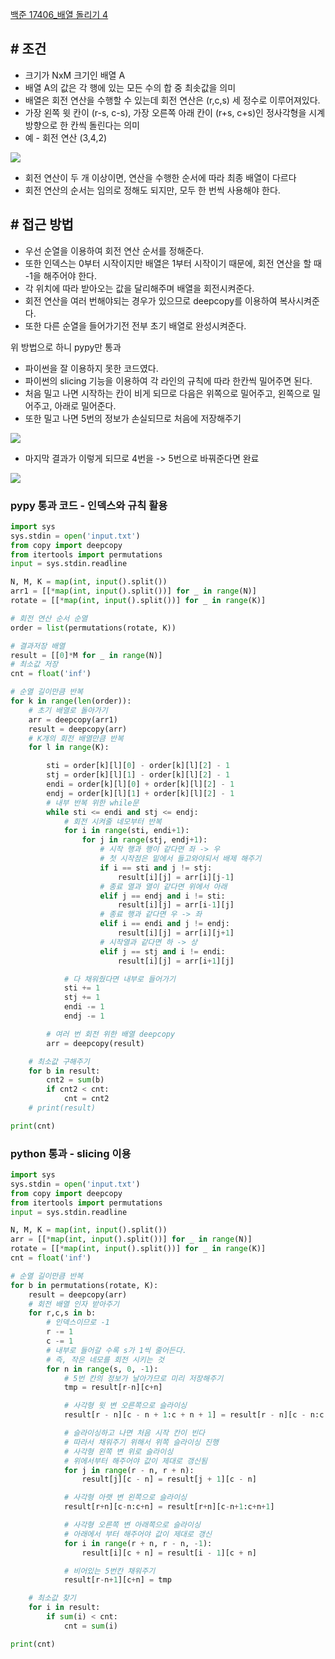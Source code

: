[백준 17406_배열 돌리기 4](https://www.acmicpc.net/problem/17406)

## **# 조건**

- 크기가 NxM 크기인 배열 A
- 배열 A의 값은 각 행에 있는 모든 수의 합 중 최솟값을 의미
- 배열은 회전 연산을 수행할 수 있는데 회전 연산은 (r,c,s) 세 정수로 이루어져있다.
- 가장 왼쪽 윗 칸이 (r-s, c-s), 가장 오른쪽 아래 칸이 (r+s, c+s)인 정사각형을 시계 방향으로 한 칸씩 돌린다는 의미
- 예 - 회전 연산 (3,4,2)

![](https://blog.kakaocdn.net/dn/c0PRxT/btrOhWA7Ilb/kKhc2F8HCLUWL3EwFKKUc0/img.png)

- 회전 연산이 두 개 이상이면, 연산을 수행한 순서에 따라 최종 배열이 다르다
- 회전 연산의 순서는 임의로 정해도 되지만, 모두 한 번씩 사용해야 한다.

## **# 접근 방법**

- 우선 순열을 이용하여 회전 연산 순서를 정해준다.
- 또한 인덱스는 0부터 시작이지만 배열은 1부터 시작이기 때문에, 회전 연산을 할 때 -1을 해주어야 한다.
- 각 위치에 따라 받아오는 값을 달리해주며 배열을 회전시켜준다.
- 회전 연산을 여러 번해야되는 경우가 있으므로 deepcopy를 이용하여 복사시켜준다.
- 또한 다른 순열을 들어가기전 전부 초기 배열로 완성시켜준다.

위 방법으로 하니 pypy만 통과

- 파이썬을 잘 이용하지 못한 코드였다.
- 파이썬의 slicing 기능을 이용하여 각 라인의 규칙에 따라 한칸씩 밀어주면 된다.
- 처음 밀고 나면 시작하는 칸이 비게 되므로 다음은 위쪽으로 밀어주고, 왼쪽으로 밀어주고, 아래로 밀어준다.
- 또한 밀고 나면 5번의 정보가 손실되므로 처음에 저장해주기

![](https://blog.kakaocdn.net/dn/qUtdk/btrOdgG2xLT/pNWoWvWINKgyGJ9nhvpK2K/img.png)

- 마지막 결과가 이렇게 되므로 4번을 -> 5번으로 바꿔준다면 완료

![](https://blog.kakaocdn.net/dn/dZ5wc7/btrN8ATURzF/nxCGWMojSVFJn6BCWGNdAk/img.png)

### pypy 통과 코드 - 인덱스와 규칙 활용

```python
import sys  
sys.stdin = open('input.txt')  
from copy import deepcopy  
from itertools import permutations  
input = sys.stdin.readline  

N, M, K = map(int, input().split())  
arr1 = [[*map(int, input().split())] for _ in range(N)]  
rotate = [[*map(int, input().split())] for _ in range(K)]  

# 회전 연산 순서 순열  
order = list(permutations(rotate, K))  

# 결과저장 배열  
result = [[0]*M for _ in range(N)]  
# 최소값 저장  
cnt = float('inf')  

# 순열 길이만큼 반복  
for k in range(len(order)):  
    # 초기 배열로 돌아가기  
    arr = deepcopy(arr1)  
    result = deepcopy(arr)  
    # K개의 회전 배열만큼 반복  
    for l in range(K):  

        sti = order[k][l][0] - order[k][l][2] - 1  
        stj = order[k][l][1] - order[k][l][2] - 1  
        endi = order[k][l][0] + order[k][l][2] - 1  
        endj = order[k][l][1] + order[k][l][2] - 1  
        # 내부 반복 위한 while문  
        while sti <= endi and stj <= endj:  
            # 회전 시켜줄 네모부터 반복  
            for i in range(sti, endi+1):  
                for j in range(stj, endj+1):  
                    # 시작 행과 행이 같다면 좌 -> 우  
                    # 첫 시작점은 밑에서 들고와야되서 배제 해주기                    
                    if i == sti and j != stj:  
                        result[i][j] = arr[i][j-1]  
                    # 종료 열과 열이 같다면 위에서 아래  
                    elif j == endj and i != sti:  
                        result[i][j] = arr[i-1][j]  
                    # 종료 행과 같다면 우 -> 좌  
                    elif i == endi and j != endj:  
                        result[i][j] = arr[i][j+1]  
                    # 시작열과 같다면 하 -> 상  
                    elif j == stj and i != endi:  
                        result[i][j] = arr[i+1][j]  

            # 다 채워줬다면 내부로 들어가기  
            sti += 1  
            stj += 1  
            endi -= 1  
            endj -= 1  

        # 여러 번 회전 위한 배열 deepcopy  
        arr = deepcopy(result)  

    # 최소값 구해주기  
    for b in result:  
        cnt2 = sum(b)  
        if cnt2 < cnt:  
            cnt = cnt2  
    # print(result)  

print(cnt)
```

### python 통과 - slicing 이용

```python
import sys  
sys.stdin = open('input.txt')  
from copy import deepcopy  
from itertools import permutations  
input = sys.stdin.readline  

N, M, K = map(int, input().split())  
arr = [[*map(int, input().split())] for _ in range(N)]  
rotate = [[*map(int, input().split())] for _ in range(K)]  
cnt = float('inf')  

# 순열 길이만큼 반복  
for b in permutations(rotate, K):  
    result = deepcopy(arr)  
    # 회전 배열 인자 받아주기  
    for r,c,s in b:  
        # 인덱스이므로 -1  
        r -= 1  
        c -= 1  
        # 내부로 들어갈 수록 s가 1씩 줄어든다.  
        # 즉, 작은 네모를 회전 시키는 것        
        for n in range(s, 0, -1):  
            # 5번 칸의 정보가 날아가므로 미리 저장해주기  
            tmp = result[r-n][c+n]  

            # 사각형 윗 변 오른쪽으로 슬라이싱  
            result[r - n][c - n + 1:c + n + 1] = result[r - n][c - n:c + n]  

            # 슬라이싱하고 나면 처음 시작 칸이 빈다  
            # 따라서 채워주기 위해서 위쪽 슬라이싱 진행            
            # 사각형 왼쪽 변 위로 슬라이싱            
            # 위에서부터 해주어야 값이 제대로 갱신됨            
            for j in range(r - n, r + n):  
                result[j][c - n] = result[j + 1][c - n]  

            # 사각형 아랫 변 왼쪽으로 슬라이싱  
            result[r+n][c-n:c+n] = result[r+n][c-n+1:c+n+1]  

            # 사각형 오른쪽 변 아래쪽으로 슬라이싱  
            # 아래에서 부터 해주어야 값이 제대로 갱신            
            for i in range(r + n, r - n, -1):  
                result[i][c + n] = result[i - 1][c + n]  

            # 비어있는 5번칸 채워주기  
            result[r-n+1][c+n] = tmp  

    # 최소값 찾기  
    for i in result:  
        if sum(i) < cnt:  
            cnt = sum(i)  

print(cnt)
```